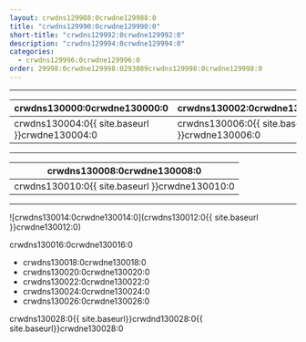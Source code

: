 ```yaml
---
layout: crwdns129988:0crwdne129988:0
title: "crwdns129990:0crwdne129990:0"
short-title: "crwdns129992:0crwdne129992:0"
description: "crwdns129994:0crwdne129994:0"
categories:
  - crwdns129996:0crwdne129996:0
order: 29998:0crwdne129998:0293089crwdns129998:0crwdne129998:0
---
```

<hr />

| crwdns130000:0crwdne130000:0                   | crwdns130002:0crwdne130002:0                   |
| ---------------------------------------------- | ---------------------------------------------- |
| crwdns130004:0{{ site.baseurl }}crwdne130004:0 | crwdns130006:0{{ site.baseurl }}crwdne130006:0 |

<hr />

| crwdns130008:0crwdne130008:0                   |
| ---------------------------------------------- |
| crwdns130010:0{{ site.baseurl }}crwdne130010:0 |

<hr />

![crwdns130014:0crwdne130014:0](crwdns130012:0{{ site.baseurl }}crwdne130012:0)

crwdns130016:0crwdne130016:0

- crwdns130018:0crwdne130018:0
- crwdns130020:0crwdne130020:0
- crwdns130022:0crwdne130022:0
- crwdns130024:0crwdne130024:0
- crwdns130026:0crwdne130026:0

crwdns130028:0{{ site.baseurl}}crwdnd130028:0{{ site.baseurl}}crwdne130028:0